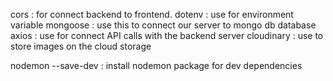<!-- Packages -->
cors : for connect backend to frontend.
dotenv : use for environment variable
mongoose : use this to connect our server to mongo db database
axios : use for connect API calls with the backend server
cloudinary : use to store images on the cloud storage

<!-- Dependencies -->
nodemon --save-dev : install nodemon package for dev dependencies